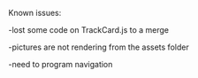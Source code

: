 Known issues:

-lost some code on TrackCard.js to a merge

-pictures are not rendering from the assets folder

-need to program navigation